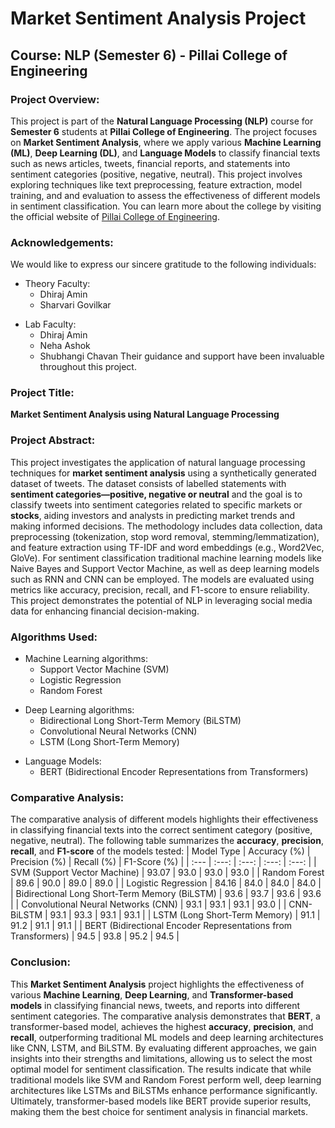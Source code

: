 # Market Sentiment Analysis Project

## Course: NLP (Semester 6) - Pillai College of Engineering

### Project Overview:

This project is part of the **Natural Language Processing (NLP)** course for **Semester 6** students at **Pillai College of Engineering**. The project focuses on **Market Sentiment Analysis**, where we apply various **Machine Learning (ML)**, **Deep Learning (DL)**, and **Language Models** to classify financial texts such as news articles, tweets, financial reports, and statements into sentiment categories (positive, negative, neutral). This project involves exploring techniques like text preprocessing, feature extraction, model training, and and evaluation to assess the effectiveness of different models in sentiment classification.
You can learn more about the college by visiting the official website of [Pillai College of Engineering](https://www.pce.ac.in/).

### Acknowledgements:
We would like to express our sincere gratitude to the following individuals:
- Theory Faculty:
   - Dhiraj Amin
   - Sharvari Govilkar
+ Lab Faculty:
   - Dhiraj Amin
   - Neha Ashok
   - Shubhangi Chavan
Their guidance and support have been invaluable throughout this project.

### Project Title: 
**Market Sentiment Analysis using Natural Language Processing**

### Project Abstract:
This project investigates the application of natural language processing techniques for **market sentiment analysis** using a synthetically generated dataset of tweets. The dataset consists of labelled statements with **sentiment categories—positive, negative or neutral** and the goal is to classify tweets into sentiment categories related to specific markets or **stocks**, aiding investors and analysts in predicting market trends and making informed decisions. The methodology includes data collection, data preprocessing (tokenization, stop word removal, stemming/lemmatization), and feature extraction using TF-IDF and word embeddings (e.g., Word2Vec, GloVe). For sentiment classification traditional machine learning models like Naive Bayes and Support Vector Machine, as well as deep learning models such as RNN and CNN can be employed. The models are evaluated using metrics like accuracy, precision, recall, and F1-score to ensure reliability. This project demonstrates the potential of NLP in leveraging social media data for enhancing financial decision-making.

### Algorithms Used:

-  Machine Learning algorithms:
   - Support Vector Machine (SVM)
   - Logistic Regression 
   - Random Forest
+ Deep Learning algorithms:
  - Bidirectional Long Short-Term Memory (BiLSTM)
  - Convolutional Neural Networks (CNN)
  - LSTM (Long Short-Term Memory)
* Language Models:
  - BERT (Bidirectional Encoder Representations from Transformers)

### Comparative Analysis:
The comparative analysis of different models highlights their effectiveness in classifying financial texts into the correct sentiment category (positive, negative, neutral). The following table summarizes the **accuracy**, **precision**, **recall**, and **F1-score** of the models tested:
| Model Type                                       | Accuracy (%) | Precision (%) | Recall (%) | F1-Score (%) |
| :---                                             | :---:        | :---:         | :---:      | :---:        |
| SVM (Support Vector Machine)                     | 93.07        | 93.0          | 93.0       | 93.0         |
| Random Forest                                    | 89.6         | 90.0          | 89.0       | 89.0         |
| Logistic Regression                              | 84.16        | 84.0          | 84.0       | 84.0         |
| Bidirectional Long Short-Term Memory (BiLSTM)    | 93.6         | 93.7          | 93.6       | 93.6         |
| Convolutional Neural Networks (CNN)              | 93.1         | 93.1          | 93.1       | 93.0         |
| CNN-BiLSTM                                       | 93.1         | 93.3          | 93.1       | 93.1         |
| LSTM (Long Short-Term Memory)                    | 91.1         | 91.2          | 91.1       | 91.1         |
| BERT (Bidirectional Encoder Representations from Transformers)  | 94.5          | 93.8       | 95.2         | 94.5       |

### Conclusion:
This **Market Sentiment Analysis** project highlights the effectiveness of various **Machine Learning**, **Deep Learning**, and **Transformer-based models** in classifying financial news, tweets, and reports into different sentiment categories. The comparative analysis demonstrates that **BERT**, a transformer-based model, achieves the highest **accuracy**, **precision**, and **recall**, outperforming traditional ML models and deep learning architectures like CNN, LSTM, and BiLSTM. By evaluating different approaches, we gain insights into their strengths and limitations, allowing us to select the most optimal model for sentiment classification. The results indicate that while traditional models like SVM and Random Forest perform well, deep learning architectures like LSTMs and BiLSTMs enhance performance significantly. Ultimately, transformer-based models like BERT provide superior results, making them the best choice for sentiment analysis in financial markets.